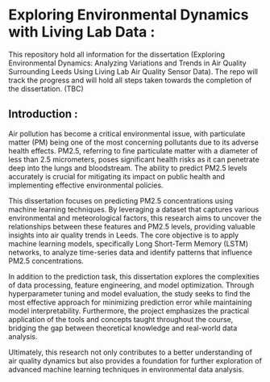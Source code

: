 # Exploring Environmental Dynamics with Living Lab Data :
This repository hold all information for the dissertation (Exploring Environmental Dynamics: Analyzing Variations and Trends in Air Quality Surrounding Leeds Using Living Lab Air Quality Sensor Data). The repo will track the progress and will hold all steps taken towards the completion of the dissertation. (TBC)


## Introduction :
Air pollution has become a critical environmental issue, with particulate matter (PM) being one of the most concerning pollutants due to its adverse health effects. PM2.5, referring to fine particulate matter with a diameter of less than 2.5 micrometers, poses significant health risks as it can penetrate deep into the lungs and bloodstream. The ability to predict PM2.5 levels accurately is crucial for mitigating its impact on public health and implementing effective environmental policies.

This dissertation focuses on predicting PM2.5 concentrations using machine learning techniques. By leveraging a dataset that captures various environmental and meteorological factors, this research aims to uncover the relationships between these features and PM2.5 levels, providing valuable insights into air quality trends in Leeds. The core objective is to apply machine learning models, specifically Long Short-Term Memory (LSTM) networks, to analyze time-series data and identify patterns that influence PM2.5 concentrations.

In addition to the prediction task, this dissertation explores the complexities of data processing, feature engineering, and model optimization. Through hyperparameter tuning and model evaluation, the study seeks to find the most effective approach for minimizing prediction error while maintaining model interpretability. Furthermore, the project emphasizes the practical application of the tools and concepts taught throughout the course, bridging the gap between theoretical knowledge and real-world data analysis.

Ultimately, this research not only contributes to a better understanding of air quality dynamics but also provides a foundation for further exploration of advanced machine learning techniques in environmental data analysis.
